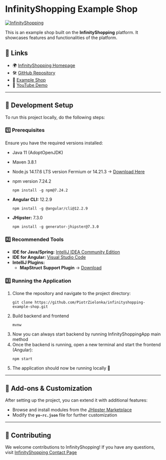 # InfinityShopping Example Shop
[![InfinityShopping](https://img.shields.io/badge/version-1.0-blue)](https://www.infinityshopping.online)

This is an example shop built on the **InfinityShopping** platform. It showcases features and functionalities of the platform.

## 🔗 Links
- 🌍 [InfinityShopping Homepage](https://www.infinityshopping.online)
- 🛠 [GitHub Repository](https://www.github.com/PiotrZielonka/infinityshopping)
- 🛒 [Example Shop](https://www.infinityshopping.online/example-shop)
- 🎥 [YouTube Demo](https://www.youtube.com/watch?v=YYEodtIGeZQ)

---

## 🚀 Development Setup
To run this project locally, do the following steps:

### **1️⃣ Prerequisites**
Ensure you have the required versions installed:
- Java 11 (AdoptOpenJDK)
- Maven 3.8.1
- Node.js 14.17.6 LTS version Fermium or 14.21.3 → [Download Here](https://nodejs.org/en/download)
- npm version 7.24.2
  
  ```
  npm install -g npm@7.24.2
  ```

- **Angular CLI:** 12.2.9
  ```
  npm install -g @angular/cli@12.2.9
  ```
- **JHipster:** 7.3.0
  ```
  npm install -g generator-jhipster@7.3.0
  ```  

### **2️⃣ Recommended Tools**
- **IDE for Java/Spring:** [IntelliJ IDEA Community Edition](https://www.jetbrains.com/idea/download)
- **IDE for Angular:** [Visual Studio Code](https://code.visualstudio.com)
- **IntelliJ Plugins:**  
  - **MapStruct Support Plugin** → [Download](https://plugins.jetbrains.com/plugin/10036-mapstruct-support)

### **3️⃣ Running the Application**
1. Clone the repository and navigate to the project directory:
   ```
   git clone https://github.com/PiotrZielonka/infinityshopping-example-shop.git
   ```
2. Build backend and frontend
   ```
   mvnw
   ```
3. Now you can always start backend by running InfinityShoppingApp main method  
4. Once the backend is running, open a new terminal and start the frontend (Angular):
   ```
   npm start
   ```
5. The application should now be running locally 🎉

---

## 🔌 Add-ons & Customization
After setting up the project, you can extend it with additional features:
- Browse and install modules from the [JHipster Marketplace](https://www.jhipster.tech/modules/marketplace/#/list)
- Modify the **`yo-rc.json`** file for further customization

---

## 🤝 Contributing
We welcome contributions to InfinityShopping! 
If you have any questions, visit [InfinityShopping Contact Page](https://www.infinityshopping.online)